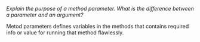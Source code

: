 *Explain the purpose of a method parameter. What is the difference between a parameter and an argument?*

Metod parameters defines variables in the methods that contains required info or value for running that method flawlessly.